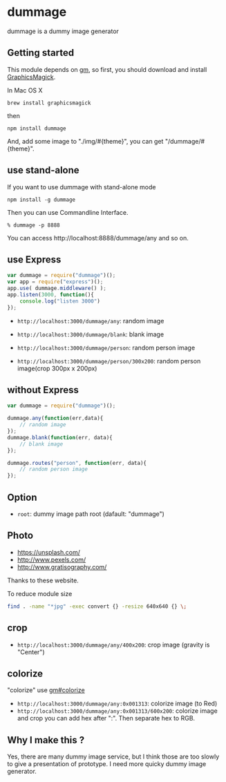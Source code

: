# dummage

dummage is a dummy image generator

## Getting started

This module depends on [gm](https://www.npmjs.org/package/gm), so first,
you should download and install [GraphicsMagick](http://www.graphicsmagick.org/).

In Mac OS X

```
brew install graphicsmagick
```

then

```
npm install dummage
```

And, add some image to "./img/#{theme}",
you can get "/dummage/#{theme}".

## use stand-alone
If you want to use dummage with stand-alone mode

```
npm install -g dummage
```

Then you can use Commandline Interface.

```
% dummage -p 8888
```

You can access http://localhost:8888/dummage/any and so on.

## use Express
```javascript
var dummage = require("dummage")();
var app = require("express")();
app.use( dummage.middleware() );
app.listen(3000, function(){
	console.log("listen 3000")
});
```

+ `http://localhost:3000/dummage/any`: random image

+ `http://localhost:3000/dummage/blank`: blank image

+ `http://localhost:3000/dummage/person`: random person image

+ `http://localhost:3000/dummage/person/300x200`: random person image(crop 300px x 200px)

## without Express

```javascript
var dummage = require("dummage")();

dummage.any(function(err,data){
	// random image
});
dummage.blank(function(err, data){
	// blank image
});

dummage.routes("person", function(err, data){
	// random person image
});

```

## Option
- `root`: dummy image path root (dafault: "dummage")

## Photo
+ https://unsplash.com/
+ http://www.pexels.com/
+ http://www.gratisography.com/

Thanks to these website.

To reduce module size
```bash
find . -name "*jpg" -exec convert {} -resize 640x640 {} \;  
```

## crop
+ `http://localhost:3000/dummage/any/400x200`: crop image (gravity is "Center")

## colorize
"colorize" use [gm#colorize](http://aheckmann.github.io/gm/docs.html#colorize)
+ `http://localhost:3000/dummage/any:0x001313`: colorize image (to Red)
+ `http://localhost:3000/dummage/any:0x001313/600x200`: colorize image and crop
you can add hex after ":". Then separate hex to RGB.

## Why I make this ?
Yes, there are many dummy image service, but I think those are too slowly to give a presentation of prototype. I need more quicky dummy image generator.